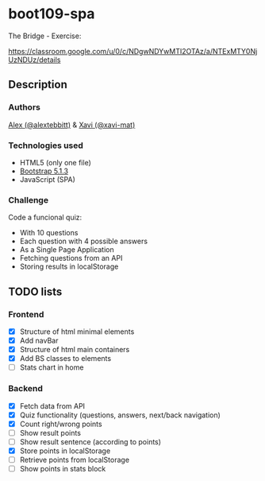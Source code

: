 # boot109-spa
The Bridge - Exercise:

https://classroom.google.com/u/0/c/NDgwNDYwMTI2OTAz/a/NTExMTY0NjUzNDUz/details

## Description

### Authors
[Alex (@alextebbitt)](@alextebbitt) & [Xavi (@xavi-mat)](@xavi-mat)

### Technologies used
* HTML5 (only one file)
* [Bootstrap 5.1.3](https://getbootstrap.com)
* JavaScript (SPA)

### Challenge
Code a funcional quiz:
* With 10 questions
* Each question with 4 possible answers
* As a Single Page Application
* Fetching questions from an API
* Storing results in localStorage

## TODO lists

### Frontend
- [x] Structure of html minimal elements
- [x] Add navBar
- [x] Structure of html main containers
- [x] Add BS classes to elements
- [ ] Stats chart in home

### Backend
- [x] Fetch data from API
- [x] Quiz functionality (questions, answers, next/back navigation)
- [x] Count right/wrong points
- [ ] Show result points
- [ ] Show result sentence (according to points)
- [x] Store points in localStorage
- [ ] Retrieve points from localStorage
- [ ] Show points in stats block
